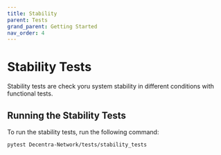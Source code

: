 ```yaml
---
title: Stability
parent: Tests
grand_parent: Getting Started
nav_order: 4
---
```


# Stability Tests

Stability tests are check yoru system stability in different conditions with functional tests.

## Running the Stability Tests

To run the stability tests, run the following command:

```bash
pytest Decentra-Network/tests/stability_tests
```
